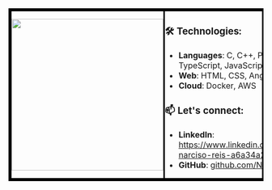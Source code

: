 <table style="border: 3px solid black; border-collapse: collapse;">
  <tr>
    <td style="border: 3px solid black; padding: 0;">
      <img src="https://github.com/user-attachments/assets/4e759c19-2a67-43a1-abf8-9636f29692b8" width="300" />
    </td>
    <td style="border: 3px solid black; padding: 0;">
      <h3>🛠️ Technologies:</h3>
      <ul>
        <li><strong>Languages</strong>: C, C++, Python, TypeScript, JavaScript</li>
        <li><strong>Web</strong>: HTML, CSS, Angular, Django</li>
        <li><strong>Cloud</strong>: Docker, AWS</li>
      </ul>
      <h3>📫 Let's connect:</h3>
      <ul>
        <li><strong>LinkedIn</strong>: <a href="https://www.linkedin.com/in/manoel-narciso-reis-a6a34a210/" target="_blank">https://www.linkedin.com/in/manoel-narciso-reis-a6a34a210/</a></li>
        <li><strong>GitHub</strong>: <a href="https://github.com/NarcisoFilho" target="_blank">github.com/NarcisoFilho</a></li>
      </ul>
    </td>
  </tr>
</table>
